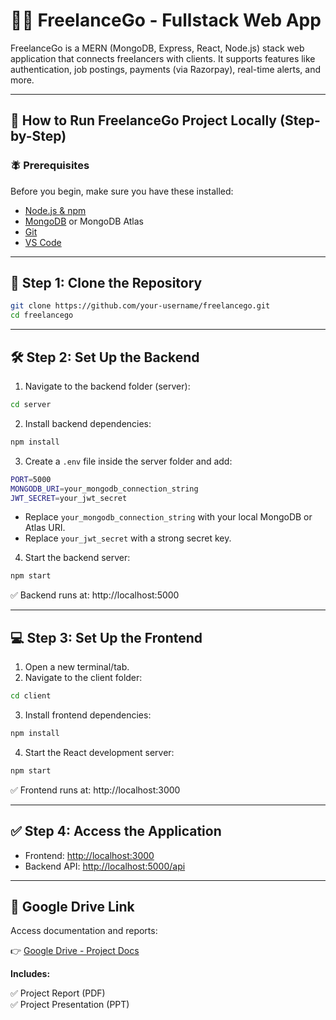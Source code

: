 # 🧑‍💻 FreelanceGo - Fullstack Web App

FreelanceGo is a MERN (MongoDB, Express, React, Node.js) stack web application that connects freelancers with clients. It supports features like authentication, job postings, payments (via Razorpay), real-time alerts, and more.

---

## 🚀 How to Run FreelanceGo Project Locally (Step-by-Step)

### 🪰 Prerequisites

Before you begin, make sure you have these installed:

- [Node.js & npm](https://nodejs.org/)
- [MongoDB](https://www.mongodb.com/try/download/community) or MongoDB Atlas
- [Git](https://git-scm.com/)
- [VS Code](https://code.visualstudio.com/)

---

## 📅 Step 1: Clone the Repository

```bash
git clone https://github.com/your-username/freelancego.git
cd freelancego
```

---

## 🛠️ Step 2: Set Up the Backend

1. Navigate to the backend folder (server):

```bash
cd server
```

2. Install backend dependencies:

```bash
npm install
```

3. Create a `.env` file inside the server folder and add:

```bash
PORT=5000
MONGODB_URI=your_mongodb_connection_string
JWT_SECRET=your_jwt_secret
```

- Replace `your_mongodb_connection_string` with your local MongoDB or Atlas URI.
- Replace `your_jwt_secret` with a strong secret key.

4. Start the backend server:

```bash
npm start
```

✅ Backend runs at: http://localhost:5000

---

## 💻 Step 3: Set Up the Frontend

1. Open a new terminal/tab.
2. Navigate to the client folder:

```bash
cd client
```

3. Install frontend dependencies:

```bash
npm install
```

4. Start the React development server:

```bash
npm start
```

✅ Frontend runs at: http://localhost:3000

---

## ✅ Step 4: Access the Application

- Frontend: [http://localhost:3000](http://localhost:3000)
- Backend API: [http://localhost:5000/api](http://localhost:5000/api)

---

## 📁 Google Drive Link

Access documentation and reports:

👉 [Google Drive - Project Docs](https://drive.google.com/drive/u/0/folders/14dyfvlVutqysNWqoi-9tnf1DdbcYvhwt)

**Includes:**

✅ Project Report (PDF)  
✅ Project Presentation (PPT)


